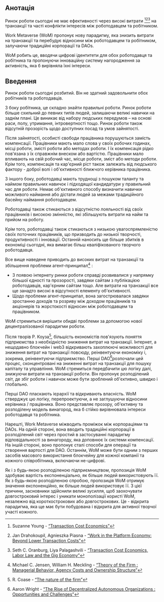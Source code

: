 

## Анотація

Ринок роботи сьогодні не має ефективності через високі витрати [^1][^2][^3] на транзакції та часті конфлікти інтересів між роботодавцем та робітником.

Work Metaverse (WoM) пропонує нову парадигму, яка знизить витрати на транзакції та перебудує відносини між роботодавцем та робітником, залучаючи традиційні корпорації та DAOs.

WoM робить це, вводячи цифрові ідентитети для обох роботодавця та робітника та пропонуючи інноваційну систему нагородження за активність, яка б вирівняла їхні інтереси.

## Введення

Ринок роботи сьогодні розбитий. Він не здатний задовольнити обох робітників та роботодавців.

З боку робітника, це складно знайти правильні роботи. Ринок роботи більше схильний до певних типів людей, залишаючи великі навички на заднім плані. Це виникає від набору людських передумов – на основі раси, полу, утримання, інтровертності тощо. Ринок роботи також відсутній прозорість щодо доступних посад та умов зайнятості.

Після зайнятості, особисті свободи працівника порушуються замість компенсації. Працівники мають мало слова у своїх робочих годинах, місці роботи, змісті роботи або методах роботи. І їх компенсація рідко пов'язана з їх справжнім внеском або вартістю. Працівники мало впливають на свій робочий час, місце роботи, зміст або методи роботи. Крім того, компенсація та кар'єрний ріст також залежать від людського фактору - доброї волі і об'єктивності ближчого керівника працівника.

З іншого боку, роботодавці мають труднощі з пошуком таланту та наймом правильних навичок і підходящої кандидатури у правильний час для роботи. Немає об'єктивного способу визначити навички можливого наймання або дістати людей за межами традиційного басейну наймання роботодавцем.

Роботодавці також стикаються з відсутністю лояльності від своїх працівників і високою змінністю, які збільшують витрати на найм та прийом на роботу.

Крім того, роботодавці також стикаються з низькою увагоспрямленістю своїх поточних працівників, що призводить до низької творчості, продуктивності і інновації. Останній наносить ще більше збитків в економіці сьогодні, яка вимагає більш кваліфікованого творчого роботодавця.

Все вище наведене приводить до високих витрат на транзакції та збільшення проблеми агент-принципал[^4] :

- З появою інтернету ринки роботи справді розвивалися у напрямку більшої єдності та прозорості, завдяки сайтам з публікацією роботодавців, кар'єрним сайтам тощо. Але витрати на транзакції все ще занадто високі в відсутності елементу об'єктивності.
- Щодо проблеми агент-принципал, вона загострювалася завдяки зростанню доходів та розриву між доходом працівників та акціонерів та жорстокості відносин між роботодавцем та працівником.

WoM стремиться вирішити обидві проблеми за допомогою нової децентралізованої парадигми роботи.

Після творів Р. Коуза[^5], більшість економістів пов'язують поняття підприємства з необхідністю зниження витрат на транзакції. Інтернет, а нещодавно блокчейн і web3 відкривають захоплюючі можливості для зниження витрат на транзакції повсюду, реінвентуючи економіку і, зокрема, реінвентуючи підприємство. Перші DAO[^6]розпочали цей процес, сконцентровані на зниженні витрат на транзакції для пошуку капіталу та управління. WoM стремиться передбачити цю логіку далі, знижуючи витрати на транзакції роботи. Він пропонує розподілений світ, де збіг роботи і навичок може бути зроблений об'єктивно, швидко і глобально.

Перші DAO пласкають ієрархії та відкривають власність. WoM стверджує цю логіку, перепроектуючи, а не заглушуючи відносини керівника / працівника. Воно представляє прозору, об'єктивну та розподілену модель винагород, яка б стійко вирівнювала інтереси роботодавця та робітника.

Нарешті, Work Metaverse міжводить проміжок між корпораціями та DAOs. На одній стороні, вона вводить традиційні корпорації в розподілений світ через простий в застосуванні парадигму відповідальності за винагороду, яка доповнює їх системи компенсації. На іншій стороні, воно пропонує сталі способи для операції та створення вартості для DAO. Останнім, WoM може бути одним з перших засобів масового використання блокчейну для кожної компанії та кожного співробітника, включаючи не-цифрові.

Як і з будь-якою розподіленою підприємництвом, пропозиція WoM здобуває вартість експоненціально, як більше людей використовують її. Як з будь-якою розподіленою спробою, пропозиція WoM отримує значення експоненційно, як більше людей використовує її. З цієї причини, засновники здійснили великі зусилля, щоб заохочувати довгостроковий інтерес і уникати монополізації користі WoM, незалежно від короткострокових або довгострокових. Це - відкрита парадигма, яка ще має бути побудована і відкрита для активної творчої участі кожного.


[^1]: Suzanne Young - [“Transaction Cost Economics”](https://www.academia.edu/24703426/Transaction_Cost_Economics)
[^2]: Jan Drahokoupil, Agnieszka Piasna - [“Work in the Platform Economy: Beyond Lower Transaction Costs”](https://www.intereconomics.eu/contents/year/2017/number/6/article/work-in-the-platform-economy-beyond-lower-transaction-costs.html)
[^3]: Seth C. Oranburg, Liya Palagashvili - [“Transaction Cost Economics, Labor Law and the Gig Economy”](https://dsc.duq.edu/cgi/viewcontent.cgi?article=1115&context=law-faculty-scholarship)
[^4]: Michael C. Jensen, William H. Meckling - [“Theory of the Firm : Managerial Behavior, Agency Costs and Ownership Structure”](https://www.sfu.ca/~wainwrig/Econ400/jensen-meckling.pdf)
[^5]: R. Coase - [“The nature of the firm”](http://econdse.org/wp-content/uploads/2014/09/firm-coase.pdf)
[^6]: Aaron Wright - [“The Rise of Decentralized Autonomous Organizations : Opportunities and Challenges”](https://stanford-jblp.pubpub.org/pub/rise-of-daos/release/1)

